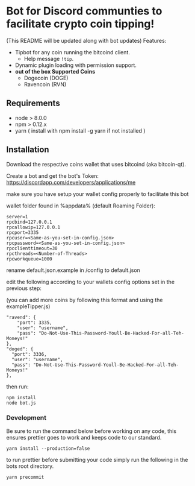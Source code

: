 # Bot for Discord communties to facilitate crypto coin tipping!
(This README will be updated along with bot updates)
Features:

- Tipbot for any coin running the bitcoind client.
    - Help message `!tip`.
- Dynamic plugin loading with permission support.
- **out of the box Supported Coins**
    - Dogecoin (DOGE)
    - Ravencoin (RVN)

## Requirements

- node > 8.0.0
- npm > 0.12.x
- yarn ( install with npm install -g yarn if not installed )

## Installation

Download the respective coins wallet that uses bitcoind (aka bitcoin-qt).

Create a bot and get the bot's Token: https://discordapp.com/developers/applications/me

make sure you have setup your wallet config properly to facilitate this bot

wallet folder found in %appdata% (default Roaming Folder):

```
server=1
rpcbind=127.0.0.1
rpcallowip=127.0.0.1
rpcport=3335
rpcuser=<Same-as-you-set-in-config.json>
rpcpassword=<Same-as-you-set-in-config.json>
rpcclienttimeout=30
rpcthreads=<Number-of-Threads>
rpcworkqueue=1000
```

rename default.json.example in /config to default.json

edit the following according to your wallets config options set in the previous step:

(you can add more coins by following this format and using the exampleTipper.js)

```
"ravend": {
    "port": 3335,
    "user": "username",
    "pass": "Do-Not-Use-This-Password-Youll-Be-Hacked-For-all-Teh-Moneys!"
},
"doged": {
  "port": 3336,
  "user": "username",
  "pass": "Do-Not-Use-This-Password-Youll-Be-Hacked-For-all-Teh-Moneys!"
},
```

then run:

```
npm install
node bot.js
```

### Development

Be sure to run the command below before working on any code, this ensures
prettier goes to work and keeps code to our standard.

```
yarn install --production=false
```
to run prettier before submitting your code simply run the following in the bots root directory.

```
yarn precommit
```
